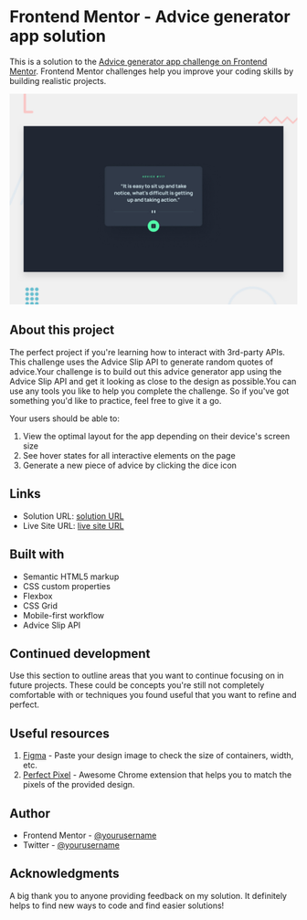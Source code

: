 # Frontend Mentor - Advice generator app solution

This is a solution to the [Advice generator app challenge on Frontend Mentor](https://www.frontendmentor.io/challenges/advice-generator-app-QdUG-13db). Frontend Mentor challenges help you improve your coding skills by building realistic projects.



![](./design/desktop-preview.jpg)




## About this project
The perfect project if you're learning how to interact with 3rd-party APIs. This challenge uses the Advice Slip API to generate random quotes of advice.Your challenge is to build out this advice generator app using the Advice Slip API and get it looking as close to the design as possible.You can use any tools you like to help you complete the challenge. So if you've got something you'd like to practice, feel free to give it a go.

Your users should be able to:

1. View the optimal layout for the app depending on their device's screen size
2. See hover states for all interactive elements on the page
3. Generate a new piece of advice by clicking the dice icon





## Links

- Solution URL: [ solution URL ](https://your-solution-url.com)
- Live Site URL: [live site URL](https://your-live-site-url.com)



## Built with

- Semantic HTML5 markup
- CSS custom properties
- Flexbox
- CSS Grid
- Mobile-first workflow
- Advice Slip API

## Continued development

Use this section to outline areas that you want to continue focusing on in future projects. These could be concepts you're still not completely comfortable with or techniques you found useful that you want to refine and perfect.


## Useful resources
1. [Figma](https://www.figma.com/login) - Paste your design image to check the size of containers, width, etc.
2. [Perfect Pixel](https://chrome.google.com/webstore/detail/perfectpixel-by-welldonec/dkaagdgjmgdmbnecmcefdhjekcoceebi) - Awesome Chrome extension that helps you to match the pixels of the provided design.


## Author
- Frontend Mentor - [@yourusername](https://www.frontendmentor.io/profile/yourusername)
- Twitter - [@yourusername](https://www.twitter.com/yourusername)



## Acknowledgments
A big thank you to anyone providing feedback on my solution. It definitely helps to find new ways to code and find easier solutions!

<!-- # Front-end Style Guide

## Layout

The designs were created to the following widths:

- Mobile: 375px
- Desktop: 1440px

## Colors

### Primary

- Light Cyan: hsl(193, 38%, 86%)
- Neon Green: hsl(150, 100%, 66%)

### Neutral

- Grayish Blue: hsl(217, 19%, 38%)
- Dark Grayish Blue: hsl(217, 19%, 24%)
- Dark Blue: hsl(218, 23%, 16%)

## Typography

### Body Copy

- Font size (quote): 28px

### Font

- Family: [Manrope](https://fonts.google.com/specimen/Manrope)
- Weights: 800
 -->
